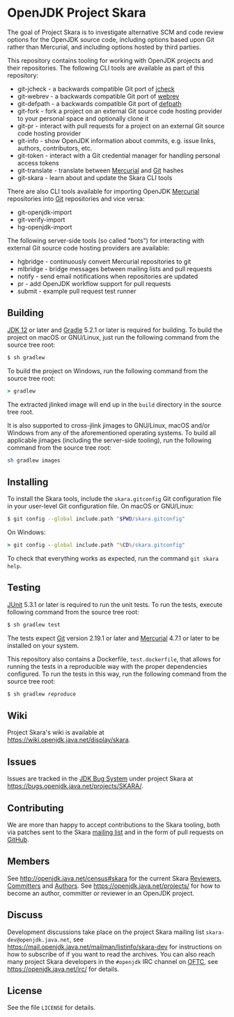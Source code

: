 # OpenJDK Project Skara

The goal of Project Skara is to investigate alternative SCM and code review
options for the OpenJDK source code, including options based upon Git rather than
Mercurial, and including options hosted by third parties.

This repository contains tooling for working with OpenJDK projects and
their repositories. The following CLI tools are available as part of this
repository:

- git-jcheck - a backwards compatible Git port of [jcheck](https://openjdk.java.net/projects/code-tools/jcheck/)
- git-webrev - a backwards compatible Git port of [webrev](https://openjdk.java.net/projects/code-tools/webrev/)
- git-defpath - a backwards compatible Git port of [defpath](https://openjdk.java.net/projects/code-tools/defpath/)
- git-fork - fork a project on an external Git source code hosting provider to your personal space and optionally clone it
- git-pr - interact with pull requests for a project on an external Git source code hosting provider
- git-info - show OpenJDK information about commits, e.g. issue links, authors, contributors, etc.
- git-token - interact with a Git credential manager for handling personal access tokens
- git-translate - translate between [Mercurial](https://mercurial-scm.org/)
and [Git](https://git-scm.com/) hashes
- git-skara - learn about and update the Skara CLI tools

There are also CLI tools available for importing OpenJDK
[Mercurial](https://mercurial-scm.org/) repositories into
[Git](https://git-scm.com/) repositories and vice versa:

- git-openjdk-import
- git-verify-import
- hg-openjdk-import

The following server-side tools (so called "bots") for interacting with
external Git source code hosting providers are available:

- hgbridge - continuously convert Mercurial repositories to git
- mlbridge - bridge messages between mailing lists and pull requests
- notify - send email notifications when repositories are updated
- pr - add OpenJDK workflow support for pull requests
- submit - example pull request test runner

## Building

[JDK 12](http://jdk.java.net/12/) or later and [Gradle](https://gradle.org/)
5.2.1 or later is required for building. To build the project on macOS or
GNU/Linux, just run the following command from the source tree root:

```bash
$ sh gradlew
```

To build the project on Windows, run the following command from the source tree root:

```bat
> gradlew
```

The extracted jlinked image will end up in the `build` directory in the source
tree root.

It is also supported to cross-jlink jimages to GNU/Linux, macOS and/or Windows from
any of the aforementioned operating systems. To build all applicable jimages
(including the server-side tooling), run the following command from the
source tree root:

```bash
sh gradlew images
```

## Installing

To install the Skara tools, include the `skara.gitconfig` Git configuration
file in your user-level Git configuration file. On macOS or
GNU/Linux:

```bash
$ git config --global include.path "$PWD/skara.gitconfig"
```

On Windows:

```bat
> git config --global include.path "%CD%/skara.gitconfig"
```

To check that everything works as expected, run the command `git skara help`.

## Testing

[JUnit](https://junit.org/junit5/) 5.3.1 or later is required to run the unit
tests. To run the tests, execute following command from the source tree root:

```bash
$ sh gradlew test
```

The tests expect [Git](https://git-scm.com/) version 2.19.1 or later and
[Mercurial](https://mercurial-scm.org/) 4.7.1 or later to be installed on
your system.

This repository also contains a Dockerfile, `test.dockerfile`, that allows
for running the tests in a reproducible way with the proper dependencies
configured. To run the tests in this way, run the following command from the
source tree root:

```bash
$ sh gradlew reproduce
```

## Wiki

Project Skara's wiki is available at <https://wiki.openjdk.java.net/display/skara>.

## Issues

Issues are tracked in the [JDK Bug System](https://bugs.openjdk.java.net/)
under project Skara at <https://bugs.openjdk.java.net/projects/SKARA/>.

## Contributing

We are more than happy to accept contributions to the Skara tooling, both via
patches sent to the Skara
[mailing list](https://mail.openjdk.java.net/mailman/listinfo/skara-dev) and in the
form of pull requests on [GitHub](https://github.com/openjdk/skara/pulls/).

## Members

See <http://openjdk.java.net/census#skara> for the current Skara
[Reviewers](https://openjdk.java.net/bylaws#reviewer),
[Committers](https://openjdk.java.net/bylaws#committer) and
[Authors](https://openjdk.java.net/bylaws#author). See
<https://openjdk.java.net/projects/> for how to become an author, committer
or reviewer in an OpenJDK project.

## Discuss

Development discussions take place on the project Skara mailing list
`skara-dev@openjdk.java.net`, see
<https://mail.openjdk.java.net/mailman/listinfo/skara-dev> for instructions
on how to subscribe of if you want to read the archives. You can also reach
many project Skara developers in the `#openjdk` IRC channel on
[OFTC](https://www.oftc.net/), see <https://openjdk.java.net/irc/> for details.

## License

See the file `LICENSE` for details.
